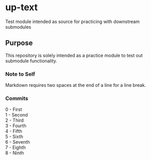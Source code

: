 # up-text
Test module intended as source for practicing with downstream submodules

## Purpose
This repository is solely intended as a practice module to test out submodule functionality.

### Note to Self
Markdown requires two spaces at the end of a line for a line break.

### Commits

0 - First  
1 - Second  
2 - Third  
3 - Fourth  
4 - Fifth  
5 - Sixth  
6 - Seventh  
7 - Eighth  
8 - Ninth  
